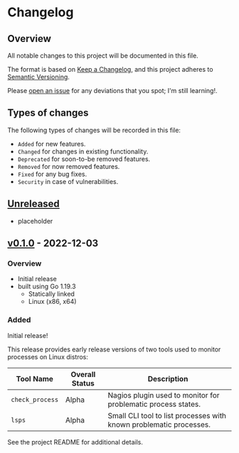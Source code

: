 # Changelog

## Overview

All notable changes to this project will be documented in this file.

The format is based on [Keep a
Changelog](https://keepachangelog.com/en/1.0.0/), and this project adheres to
[Semantic Versioning](https://semver.org/spec/v2.0.0.html).

Please [open an issue](https://github.com/atc0005/check-process/issues) for any
deviations that you spot; I'm still learning!.

## Types of changes

The following types of changes will be recorded in this file:

- `Added` for new features.
- `Changed` for changes in existing functionality.
- `Deprecated` for soon-to-be removed features.
- `Removed` for now removed features.
- `Fixed` for any bug fixes.
- `Security` in case of vulnerabilities.

## [Unreleased]

- placeholder

## [v0.1.0] - 2022-12-03

### Overview

- Initial release
- built using Go 1.19.3
  - Statically linked
  - Linux (x86, x64)

### Added

Initial release!

This release provides early release versions of two tools used to monitor
processes on Linux distros:

| Tool Name       | Overall Status | Description                                                        |
| --------------- | -------------- | ------------------------------------------------------------------ |
| `check_process` | Alpha          | Nagios plugin used to monitor for problematic process states.      |
| `lsps`          | Alpha          | Small CLI tool to list processes with known problematic processes. |

See the project README for additional details.

[Unreleased]: https://github.com/atc0005/check-process/compare/v0.1.0...HEAD
[v0.1.0]: https://github.com/atc0005/check-process/releases/tag/v0.1.0
